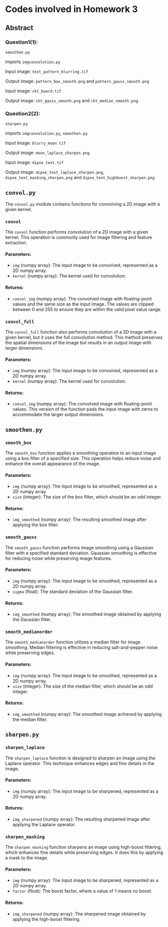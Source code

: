 # Codes involved in Homework 3

## Abstract
### Question1(1):
`smoothen.py`

imports `imgconvolution.py`

Input image: `test_pattern_blurring.tif`

Output image: `pattern_box_smooth.png` and `pattern_gauss_smooth.png`

Input image: `ckt_board.tif`

Output image: `ckt_gauss_smooth.png` and `ckt_median_smooth.png`

### Question2(2): 
`sharpen.py`

imports `imgconvolution.py`, `smoothen.py`

Input image: `blurry_moon.tif`

Output image: `moon_laplace_sharpen.png`

Input image: `dipxe_text.tif`

Output image: `dipxe_text_laplace_sharpen.png`, `dipxe_text_masking_sharpen.png` and `dipxe_text_highboost_sharpen.png`

## `convol.py`

The `convol.py` module contains functions for convolving a 2D image with a given kernel.
### `convol`

The `convol` function performs convolution of a 2D image with a given kernel. This operation is commonly used for image filtering and feature extraction.

#### Parameters:

* `img` (numpy array): The input image to be convolved, represented as a 2D numpy array.
* `kernel` (numpy array): The kernel used for convolution.

#### Returns:

* `convol_img` (numpy array): The convolved image with floating-point values and the same size as the input image. The values are clipped between 0 and 255 to ensure they are within the valid pixel value range.

### `convol_full`

The `convol_full` function also performs convolution of a 2D image with a given kernel, but it uses the full convolution method. This method preserves the spatial dimensions of the image but results in an output image with larger dimensions.

#### Parameters:

* `img` (numpy array): The input image to be convolved, represented as a 2D numpy array.
* `kernel` (numpy array): The kernel used for convolution.

#### Returns:

* `convol_img` (numpy array): The convolved image with floating-point values. This version of the function pads the input image with zeros to accommodate the larger output dimensions.

## `smoothen.py`
### `smooth_box`

The `smooth_box` function applies a smoothing operation to an input image using a box filter of a specified size. This operation helps reduce noise and enhance the overall appearance of the image.
#### Parameters: 
- `img` (numpy array): The input image to be smoothed, represented as a 2D numpy array. 
- `size` (integer): The size of the box filter, which should be an odd integer.
#### Returns: 
- `img_smoothed` (numpy array): The resulting smoothed image after applying the box filter.
### `smooth_gauss`

The `smooth_gauss` function performs image smoothing using a Gaussian filter with a specified standard deviation. Gaussian smoothing is effective for reducing noise while preserving image features.
#### Parameters: 
- `img` (numpy array): The input image to be smoothed, represented as a 2D numpy array. 
- `sigma` (float): The standard deviation of the Gaussian filter.
#### Returns: 
- `img_smoothed` (numpy array): The smoothed image obtained by applying the Gaussian filter.
### `smooth_medianorder`

The `smooth_medianorder` function utilizes a median filter for image smoothing. Median filtering is effective in reducing salt-and-pepper noise while preserving edges.
#### Parameters: 
- `img` (numpy array): The input image to be smoothed, represented as a 2D numpy array. 
- `size` (integer): The size of the median filter, which should be an odd integer.
#### Returns: 
- `img_smoothed` (numpy array): The smoothed image achieved by applying the median filter.

## `sharpen.py`

### `sharpen_laplace`

The `sharpen_laplace` function is designed to sharpen an image using the Laplace operator. This technique enhances edges and fine details in the image.

#### Parameters:

* `img` (numpy array): The input image to be sharpened, represented as a 2D numpy array.

#### Returns:

* `img_sharpened` (numpy array): The resulting sharpened image after applying the Laplace operator.

### `sharpen_masking`

The `sharpen_masking` function sharpens an image using high-boost filtering, which enhances fine details while preserving edges. It does this by applying a mask to the image.

#### Parameters:

* `img` (numpy array): The input image to be sharpened, represented as a 2D numpy array.
* `factor` (float): The boost factor, where a value of 1 means no boost.

#### Returns:

* `img_sharpened` (numpy array): The sharpened image obtained by applying the high-boost filtering.